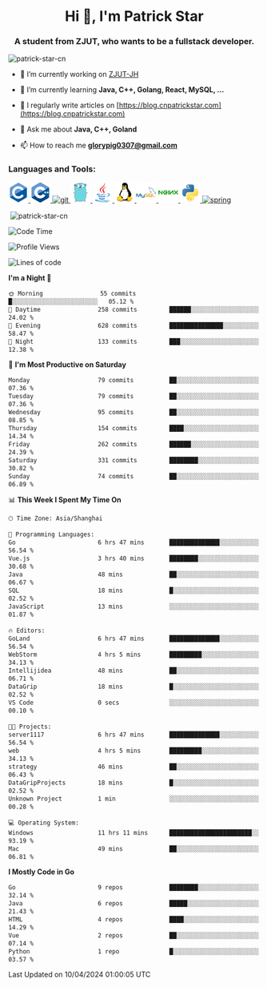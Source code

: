 <h1 align="center">Hi 👋, I'm Patrick Star</h1>
<h3 align="center">A student from ZJUT, who wants to be a fullstack developer.</h3>

<p align="left"> <img src="https://komarev.com/ghpvc/?username=patrick-star-cn&label=Profile%20views&color=0e75b6&style=flat" alt="patrick-star-cn" /> </p>

- 🔭 I’m currently working on [ZJUT-JH](https://github.com/zjutjh)

- 🌱 I’m currently learning **Java, C++, Golang, React, MySQL, ...**

- 📝 I regularly write articles on [https://blog.cnpatrickstar.com](https://blog.cnpatrickstar.com)

- 💬 Ask me about **Java, C++, Goland**

- 📫 How to reach me **glorypig0307@gmail.com**


<h3 align="left">Languages and Tools:</h3>
<p align="left"> 
  <a href="https://www.cprogramming.com/" target="_blank" rel="noreferrer"> 
    <img src="https://raw.githubusercontent.com/devicons/devicon/master/icons/c/c-original.svg" alt="c" width="40" height="40"/> 
  </a> 
  <a href="https://www.w3schools.com/cpp/" target="_blank" rel="noreferrer"> 
    <img src="https://raw.githubusercontent.com/devicons/devicon/master/icons/cplusplus/cplusplus-original.svg" alt="cplusplus" width="40" height="40"/> 
  </a> 
  <a href="https://git-scm.com/" target="_blank" rel="noreferrer"> 
    <img src="https://www.vectorlogo.zone/logos/git-scm/git-scm-icon.svg" alt="git" width="40" height="40"/> 
  </a> 
  <a href="https://golang.org" target="_blank" rel="noreferrer"> 
    <img src="https://raw.githubusercontent.com/devicons/devicon/master/icons/go/go-original.svg" alt="go" width="40" height="40"/> 
  </a> 
  <a href="https://www.java.com" target="_blank" rel="noreferrer"> 
    <img src="https://raw.githubusercontent.com/devicons/devicon/master/icons/java/java-original.svg" alt="java" width="40" height="40"/> 
  </a> 
  <a href="https://www.linux.org/" target="_blank" rel="noreferrer"> 
    <img src="https://raw.githubusercontent.com/devicons/devicon/master/icons/linux/linux-original.svg" alt="linux" width="40" height="40"/> 
  </a> 
  <a href="https://www.mysql.com/" target="_blank" rel="noreferrer"> 
    <img src="https://raw.githubusercontent.com/devicons/devicon/master/icons/mysql/mysql-original-wordmark.svg" alt="mysql" width="40" height="40"/> 
  </a> 
  <a href="https://www.nginx.com" target="_blank" rel="noreferrer"> 
    <img src="https://raw.githubusercontent.com/devicons/devicon/master/icons/nginx/nginx-original.svg" alt="nginx" width="40" height="40"/> 
  </a> 
  <a href="https://www.python.org" target="_blank" rel="noreferrer"> 
    <img src="https://raw.githubusercontent.com/devicons/devicon/master/icons/python/python-original.svg" alt="python" width="40" height="40"/> 
  </a> 
  <a href="https://spring.io/" target="_blank" rel="noreferrer"> 
    <img src="https://www.vectorlogo.zone/logos/springio/springio-icon.svg" alt="spring" width="40" height="40"/> 
  </a>
</p>

<p>&nbsp;<img align="center" src="https://github-readme-stats.vercel.app/api?username=patrick-star-cn&show_icons=true&locale=en" alt="patrick-star-cn" /></p>

<!--START_SECTION:waka-->
![Code Time](http://img.shields.io/badge/Code%20Time-674%20hrs%2051%20mins-blue)

![Profile Views](http://img.shields.io/badge/Profile%20Views-1-blue)

![Lines of code](https://img.shields.io/badge/From%20Hello%20World%20I%27ve%20Written-5.2%20million%20lines%20of%20code-blue)

**I'm a Night 🦉** 

```text
🌞 Morning                55 commits          █░░░░░░░░░░░░░░░░░░░░░░░░   05.12 % 
🌆 Daytime                258 commits         ██████░░░░░░░░░░░░░░░░░░░   24.02 % 
🌃 Evening                628 commits         ███████████████░░░░░░░░░░   58.47 % 
🌙 Night                  133 commits         ███░░░░░░░░░░░░░░░░░░░░░░   12.38 % 
```
📅 **I'm Most Productive on Saturday** 

```text
Monday                   79 commits          ██░░░░░░░░░░░░░░░░░░░░░░░   07.36 % 
Tuesday                  79 commits          ██░░░░░░░░░░░░░░░░░░░░░░░   07.36 % 
Wednesday                95 commits          ██░░░░░░░░░░░░░░░░░░░░░░░   08.85 % 
Thursday                 154 commits         ████░░░░░░░░░░░░░░░░░░░░░   14.34 % 
Friday                   262 commits         ██████░░░░░░░░░░░░░░░░░░░   24.39 % 
Saturday                 331 commits         ████████░░░░░░░░░░░░░░░░░   30.82 % 
Sunday                   74 commits          ██░░░░░░░░░░░░░░░░░░░░░░░   06.89 % 
```


📊 **This Week I Spent My Time On** 

```text
🕑︎ Time Zone: Asia/Shanghai

💬 Programming Languages: 
Go                       6 hrs 47 mins       ██████████████░░░░░░░░░░░   56.54 % 
Vue.js                   3 hrs 40 mins       ████████░░░░░░░░░░░░░░░░░   30.68 % 
Java                     48 mins             ██░░░░░░░░░░░░░░░░░░░░░░░   06.67 % 
SQL                      18 mins             █░░░░░░░░░░░░░░░░░░░░░░░░   02.52 % 
JavaScript               13 mins             ░░░░░░░░░░░░░░░░░░░░░░░░░   01.87 % 

🔥 Editors: 
GoLand                   6 hrs 47 mins       ██████████████░░░░░░░░░░░   56.54 % 
WebStorm                 4 hrs 5 mins        █████████░░░░░░░░░░░░░░░░   34.13 % 
Intellijidea             48 mins             ██░░░░░░░░░░░░░░░░░░░░░░░   06.71 % 
DataGrip                 18 mins             █░░░░░░░░░░░░░░░░░░░░░░░░   02.52 % 
VS Code                  0 secs              ░░░░░░░░░░░░░░░░░░░░░░░░░   00.10 % 

🐱‍💻 Projects: 
server1117               6 hrs 47 mins       ██████████████░░░░░░░░░░░   56.54 % 
web                      4 hrs 5 mins        █████████░░░░░░░░░░░░░░░░   34.13 % 
strategy                 46 mins             ██░░░░░░░░░░░░░░░░░░░░░░░   06.43 % 
DataGripProjects         18 mins             █░░░░░░░░░░░░░░░░░░░░░░░░   02.52 % 
Unknown Project          1 min               ░░░░░░░░░░░░░░░░░░░░░░░░░   00.28 % 

💻 Operating System: 
Windows                  11 hrs 11 mins      ███████████████████████░░   93.19 % 
Mac                      49 mins             ██░░░░░░░░░░░░░░░░░░░░░░░   06.81 % 
```

**I Mostly Code in Go** 

```text
Go                       9 repos             ████████░░░░░░░░░░░░░░░░░   32.14 % 
Java                     6 repos             █████░░░░░░░░░░░░░░░░░░░░   21.43 % 
HTML                     4 repos             ████░░░░░░░░░░░░░░░░░░░░░   14.29 % 
Vue                      2 repos             ██░░░░░░░░░░░░░░░░░░░░░░░   07.14 % 
Python                   1 repo              █░░░░░░░░░░░░░░░░░░░░░░░░   03.57 % 
```




 Last Updated on 10/04/2024 01:00:05 UTC
<!--END_SECTION:waka-->